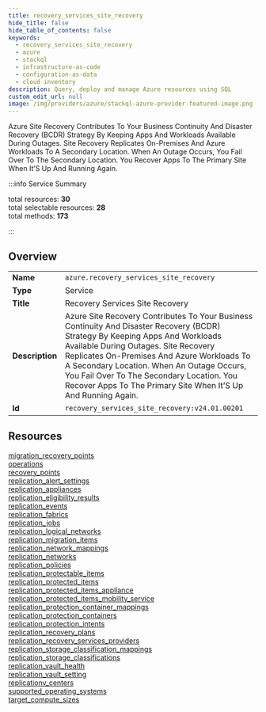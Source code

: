 ```yaml
---
title: recovery_services_site_recovery
hide_title: false
hide_table_of_contents: false
keywords:
  - recovery_services_site_recovery
  - azure
  - stackql
  - infrastructure-as-code
  - configuration-as-data
  - cloud inventory
description: Query, deploy and manage Azure resources using SQL
custom_edit_url: null
image: /img/providers/azure/stackql-azure-provider-featured-image.png
---
```

Azure Site Recovery Contributes To Your Business Continuity And Disaster Recovery (BCDR) Strategy By Keeping Apps And Workloads Available During Outages. Site Recovery Replicates On-Premises And Azure Workloads To A Secondary Location. When An Outage Occurs, You Fail Over To The Secondary Location. You Recover Apps To The Primary Site When It’S Up And Running Again.  
    
:::info Service Summary

<div class="row">
<div class="providerDocColumn">
<span>total resources:&nbsp;<b>30</b></span><br />
<span>total selectable resources:&nbsp;<b>28</b></span><br />
<span>total methods:&nbsp;<b>173</b></span><br />
</div>
</div>

:::

## Overview
<table><tbody>
<tr><td><b>Name</b></td><td><code>azure.recovery_services_site_recovery</code></td></tr>
<tr><td><b>Type</b></td><td>Service</td></tr>
<tr><td><b>Title</b></td><td>Recovery Services Site Recovery</td></tr>
<tr><td><b>Description</b></td><td>Azure Site Recovery Contributes To Your Business Continuity And Disaster Recovery (BCDR) Strategy By Keeping Apps And Workloads Available During Outages. Site Recovery Replicates On-Premises And Azure Workloads To A Secondary Location. When An Outage Occurs, You Fail Over To The Secondary Location. You Recover Apps To The Primary Site When It’S Up And Running Again.</td></tr>
<tr><td><b>Id</b></td><td><code>recovery_services_site_recovery:v24.01.00201</code></td></tr>
</tbody></table>

## Resources
<div class="row">
<div class="providerDocColumn">
<a href="/providers/azure/recovery_services_site_recovery/migration_recovery_points/">migration_recovery_points</a><br />
<a href="/providers/azure/recovery_services_site_recovery/operations/">operations</a><br />
<a href="/providers/azure/recovery_services_site_recovery/recovery_points/">recovery_points</a><br />
<a href="/providers/azure/recovery_services_site_recovery/replication_alert_settings/">replication_alert_settings</a><br />
<a href="/providers/azure/recovery_services_site_recovery/replication_appliances/">replication_appliances</a><br />
<a href="/providers/azure/recovery_services_site_recovery/replication_eligibility_results/">replication_eligibility_results</a><br />
<a href="/providers/azure/recovery_services_site_recovery/replication_events/">replication_events</a><br />
<a href="/providers/azure/recovery_services_site_recovery/replication_fabrics/">replication_fabrics</a><br />
<a href="/providers/azure/recovery_services_site_recovery/replication_jobs/">replication_jobs</a><br />
<a href="/providers/azure/recovery_services_site_recovery/replication_logical_networks/">replication_logical_networks</a><br />
<a href="/providers/azure/recovery_services_site_recovery/replication_migration_items/">replication_migration_items</a><br />
<a href="/providers/azure/recovery_services_site_recovery/replication_network_mappings/">replication_network_mappings</a><br />
<a href="/providers/azure/recovery_services_site_recovery/replication_networks/">replication_networks</a><br />
<a href="/providers/azure/recovery_services_site_recovery/replication_policies/">replication_policies</a><br />
<a href="/providers/azure/recovery_services_site_recovery/replication_protectable_items/">replication_protectable_items</a><br />
</div>
<div class="providerDocColumn">
<a href="/providers/azure/recovery_services_site_recovery/replication_protected_items/">replication_protected_items</a><br />
<a href="/providers/azure/recovery_services_site_recovery/replication_protected_items_appliance/">replication_protected_items_appliance</a><br />
<a href="/providers/azure/recovery_services_site_recovery/replication_protected_items_mobility_service/">replication_protected_items_mobility_service</a><br />
<a href="/providers/azure/recovery_services_site_recovery/replication_protection_container_mappings/">replication_protection_container_mappings</a><br />
<a href="/providers/azure/recovery_services_site_recovery/replication_protection_containers/">replication_protection_containers</a><br />
<a href="/providers/azure/recovery_services_site_recovery/replication_protection_intents/">replication_protection_intents</a><br />
<a href="/providers/azure/recovery_services_site_recovery/replication_recovery_plans/">replication_recovery_plans</a><br />
<a href="/providers/azure/recovery_services_site_recovery/replication_recovery_services_providers/">replication_recovery_services_providers</a><br />
<a href="/providers/azure/recovery_services_site_recovery/replication_storage_classification_mappings/">replication_storage_classification_mappings</a><br />
<a href="/providers/azure/recovery_services_site_recovery/replication_storage_classifications/">replication_storage_classifications</a><br />
<a href="/providers/azure/recovery_services_site_recovery/replication_vault_health/">replication_vault_health</a><br />
<a href="/providers/azure/recovery_services_site_recovery/replication_vault_setting/">replication_vault_setting</a><br />
<a href="/providers/azure/recovery_services_site_recovery/replicationv_centers/">replicationv_centers</a><br />
<a href="/providers/azure/recovery_services_site_recovery/supported_operating_systems/">supported_operating_systems</a><br />
<a href="/providers/azure/recovery_services_site_recovery/target_compute_sizes/">target_compute_sizes</a><br />
</div>
</div>
